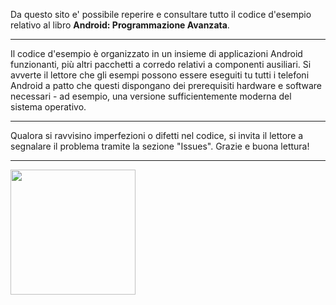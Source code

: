 Da questo sito e' possibile reperire e consultare tutto il codice d'esempio relativo al libro **Android: Programmazione Avanzata**.

---

Il codice d'esempio è organizzato in un insieme di applicazioni Android funzionanti, più altri pacchetti a corredo relativi a componenti ausiliari.
Si avverte il lettore che gli esempi possono essere eseguiti tu tutti i telefoni Android a patto che questi dispongano dei prerequisiti hardware e software necessari - ad esempio, una versione sufficientemente moderna del sistema operativo.

---

Qualora si ravvisino imperfezioni o difetti nel codice, si invita il lettore a segnalare il problema tramite la sezione "Issues". Grazie e buona lettura!

---

<img src='http://www.androidavanzato.it/cover_opt.png' width='200' />